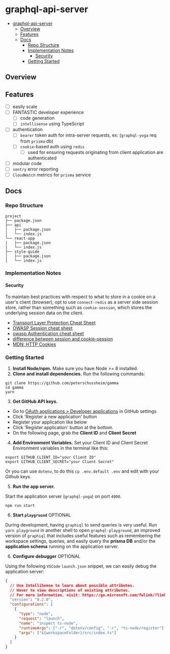 # graphql-api-server

* [graphql-api-server](#graphql-api-server)
  * [Overview](#overview)
  * [Features](#features)
  * [Docs](#docs)
    * [Repo Structure](#repo-structure)
    * [Implementation Notes](#implementation-notes)
      * [Security](#security)
    * [Getting Started](#getting-started)

## Overview

## Features

* [ ] easily scale
* [ ] FANTASTIC developer experience
  * [ ] code generation
  * [ ] `intellisense` using TypeScript
* [ ] authentication
  * [ ] `bearer` token auth for intra-server requests, ex: (`graphql-yoga` req from `prisma` db)
  * [ ] `cookie`-based auth using `redis`
    * [ ] used for ensuring requests originating from client application are authenticated
* [ ] modular code
* [ ] `sentry` error reporting
* [ ] `CloudWatch` metrics for `prisma` service

## Docs

### Repo Structure

```
project
├── package.json
├── api
│   ├── package.json
│   └── index.js
└── react-app
|   ├── package.json
|   └── index.js
├── style-guide
│   ├── package.json
│   └── index.js
```

### Implementation Notes

#### Security

To maintain best practices with respect to what to store in a cookie on a user's client (browser), opt to use `connect-redis` as a server side session store, rather than something such as `cookie-session`, which stores the underlying session data on the client.

* [Transport Layer Protection Cheat Sheet][transport layer protection cheat sheet]
* [OWASP Session cheat sheet][owasp session cheat sheet]
* [owasp Authentication cheat sheet][owasp authentication cheat sheet]
* [difference between session and cookie-session][difference between session and cookie-session]
* [MDN: HTTP Cookies][mdn: http cookies]

### Getting Started

1.  **Install Node/npm.** Make sure you have Node >= 8 installed.
2.  **Clone and install dependencies.**
    Run the following commands:

```
git clone https://github.com/peterschussheim/gamma
cd gamma
yarn
```

3.  **Get GitHub API keys.**

* Go to [OAuth applications > Developer applications](https://github.com/settings/developers) in GitHub settings
* Click 'Register a new application' button
* Register your application like below
* Click 'Register application' button at the bottom.
* On the following page, grab the **Client ID** and **Client Secret**

4.  **Add Environment Variables.** Set your Client ID and Client Secret Environment variables in the terminal like this:

```
export GITHUB_CLIENT_ID="your Client ID"
export GITHUB_CLIENT_SECRET="your Client Secret"
```

Or you can use `dotenv`, to do this `cp .env.default .env` and edit with your Github keys.

5.  **Run the app server.**

Start the application server (`graphql-yoga`) on port `4000`.

```
npm run start
```

6.  **Start `playground`** OPTIONAL

During development, having `graphiql` to send queries is very useful. Run `yarn playground` in another shell
to open `graphql-playground`, an improved version of `graphiql` that includes useful features such as remembering the workspace settings, queries, and easily query the **prisma DB** and/or the **application schema** running on the application server.

6.  **Configure debugger** OPTIONAL

Using the following `VSCode` `launch.json` snippet, we can easily debug the application server:

```json
{
  // Use IntelliSense to learn about possible attributes.
  // Hover to view descriptions of existing attributes.
  // For more information, visit: https://go.microsoft.com/fwlink/?linkid=830387
  "version": "0.2.0",
  "configurations": [
    {
      "type": "node",
      "request": "launch",
      "name": "inspect ts-node",
      "runtimeArgs": ["-r", "dotenv/config", "-r", "ts-node/register"],
      "args": ["${workspaceFolder}/src/index.ts"]
    }
  ]
}
```

<!-- ### Project structure

| File name 　　　　　　　　　　　　　　| Description 　　　　　　　　<br><br>|
| :--  | :--         |
| `├── .env` | Defines environment variables |
| `├── .graphqlconfig.yml` | Configuration file based on [`graphql-config`](https://github.com/prisma/graphql-config) (e.g. used by GraphQL Playground).|
| `└── database ` (_directory_) | _Contains all files that are related to the Prisma database service_ |\
| `　　├── prisma.yml` | The root configuration file for your Prisma database service ([docs](https://www.prismagraphql.com/docs/reference/prisma.yml/overview-and-example-foatho8aip)) |
| `　　└── datamodel.graphql` | Defines your data model (written in [GraphQL SDL](https://blog.graph.cool/graphql-sdl-schema-definition-language-6755bcb9ce51)) |
| `└── src ` (_directory_) | _Contains the source files for your GraphQL server_ |
| `　　├── index.ts` | The entry point for your GraphQL server |
| `　　├── schema.graphql` | The **application schema** defining the API exposed to client applications  |
| `　　└── generated` (_directory_) | _Contains generated files_ |
| `　　　　├── prisma.ts` | The generated TypeScript bindings for the Prisma GraphQL API  |
| `　　　　└── prisma.grapghql` | The **Prisma database schema** defining the Prisma GraphQL API  | -->

<!-- ### Connectors

![this document][connector-diagram]

Please see the [connector-md][connector-md] produced by the Apollo team to learn more. -->

[npm]: https://www.npmjs.com/
[node]: https://nodejs.org
[git]: https://git-scm.com/
[githunt-api]: https://github.com/apollographql/GitHunt-API/blob/d3e076eb8e4b9c702ce9890a31fe5d3d5e810e78/api/githubLogin.js
[connector-diagram]: resources/connector-model-diagram.png
[connector-md]: https://github.com/apollographql/graphql-tools/blob/master/designs/connectors.md
[difference between session and cookie-session]: https://stackoverflow.com/questions/15744897/what-is-the-difference-between-session-and-cookiesession-middleware-in-conne/15745086#15745086
[owasp session cheat sheet]: https://www.owasp.org/index.php/Session_Management_Cheat_Sheet
[owasp authentication cheat sheet]: https://www.owasp.org/index.php/Authentication_Cheat_Sheet
[transport layer protection cheat sheet]: https://www.owasp.org/index.php/Transport_Layer_Protection_Cheat_Sheet
[mdn: http cookies]: https://developer.mozilla.org/en-US/docs/Web/HTTP/Cookies
